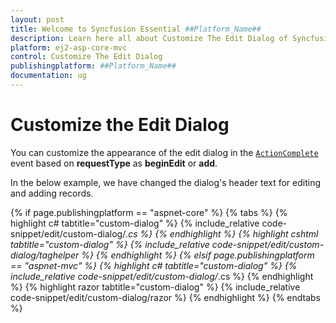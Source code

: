 ```yaml
---
layout: post
title: Welcome to Syncfusion Essential ##Platform_Name##
description: Learn here all about Customize The Edit Dialog of Syncfusion Essential ##Platform_Name## widgets based on HTML5 and jQuery.
platform: ej2-asp-core-mvc
control: Customize The Edit Dialog
publishingplatform: ##Platform_Name##
documentation: ug
---
```



# Customize the Edit Dialog

You can customize the appearance of the edit dialog in the [`ActionComplete`](https://help.syncfusion.com/cr/aspnetcore-js2/Syncfusion.EJ2.Grids.GridBuilder-1.html#Syncfusion_EJ2_Grids_GridBuilder_1_ActionComplete_System_String_) event based on **requestType** as **beginEdit** or **add**.

In the below example, we have changed the dialog's header text for editing and adding records.

{% if page.publishingplatform == "aspnet-core" %}
{% tabs %}
{% highlight c# tabtitle="custom-dialog" %}
{% include_relative code-snippet/edit/custom-dialog/*.cs %}
{% endhighlight %}
{% highlight cshtml tabtitle="custom-dialog" %}
{% include_relative code-snippet/edit/custom-dialog/taghelper %}
{% endhighlight %}
{% elsif page.publishingplatform == "aspnet-mvc" %}
{% highlight c# tabtitle="custom-dialog" %}
{% include_relative code-snippet/edit/custom-dialog/*.cs %}
{% endhighlight %}
{% highlight razor tabtitle="custom-dialog" %}
{% include_relative code-snippet/edit/custom-dialog/razor %}
{% endhighlight %}
{% endtabs %}



